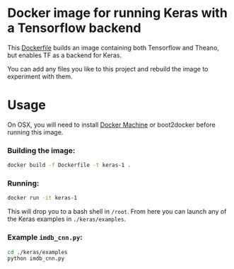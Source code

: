 # Docker image for running Keras with a Tensorflow backend

This [Dockerfile](/Dockerfile) builds an image containing both Tensorflow and Theano, but
enables TF as a backend for Keras.

You can add any files you like to this project and rebuild the image to
experiment with them.

# Usage

On OSX, you will need to install [Docker Machine](https://docs.docker.com/machine/)
or boot2docker before running this image.

### Building the image:

```bash
docker build -f Dockerfile -t keras-1 .
```

### Running:

```bash
docker run -it keras-1
```

This will drop you to a bash shell in `/root`. From here you can launch any of
the Keras examples in `./keras/examples`.

### Example `imdb_cnn.py`:

```bash
cd ./keras/examples
python imdb_cnn.py
```
